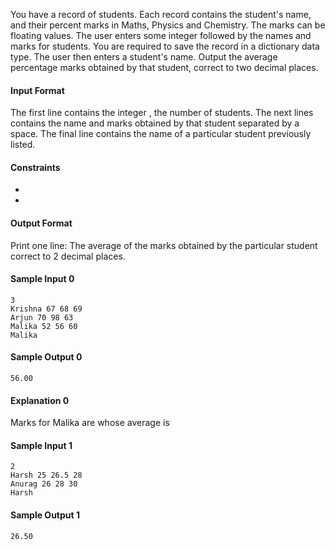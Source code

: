 
You have a record of  students. Each record contains the student's name, 
and their percent marks in Maths, Physics and Chemistry. 
The marks can be floating values. 
The user enters some integer  followed by the names and marks for students. 
You are required to save the record in a dictionary data type. The user then enters a student's name. 
Output the average percentage marks obtained by that student, correct to two decimal places.

#### Input Format
The first line contains the integer , the number of students. 
The next  lines contains the name and marks obtained by that student separated by a space. 
The final line contains the name of a particular student previously listed.

#### Constraints
- 
- 

#### Output Format
Print one line: The average of the marks obtained by the particular student correct to 2 decimal places.

#### Sample Input 0
```
3
Krishna 67 68 69
Arjun 70 98 63
Malika 52 56 60
Malika
```
#### Sample Output 0
```
56.00
```
#### Explanation 0
Marks for Malika are  whose average is 

#### Sample Input 1
```
2
Harsh 25 26.5 28
Anurag 26 28 30
Harsh
```
#### Sample Output 1
```
26.50
```
